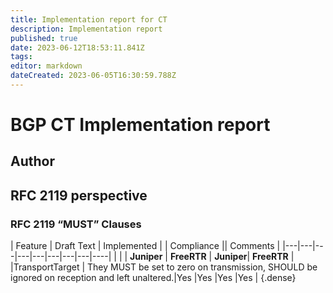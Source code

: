 ```yaml
---
title: Implementation report for CT 
description: Implementation report 
published: true
date: 2023-06-12T18:53:11.841Z
tags: 
editor: markdown
dateCreated: 2023-06-05T16:30:59.788Z
---
```


#  BGP CT Implementation report

## Author

## RFC 2119 perspective 

### RFC 2119 “MUST” Clauses 

| Feature  | Draft Text  |	 Implemented  | | Compliance || Comments |
|---|---|---|---|---|---|---|---|----|
| | |	**Juniper** | **FreeRTR**  | **Juniper**| **FreeRTR** |
|TransportTarget | They MUST be set to zero on transmission, SHOULD be ignored on reception and  left unaltered.|Yes |Yes |Yes |Yes |
{.dense}